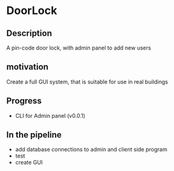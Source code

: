 # DoorLock

## Description
A pin-code door lock, with admin panel to add new users

## motivation
Create a full GUI system, that is suitable for use in real buildings

## Progress
- CLI for Admin panel (v0.0.1)


## In the pipeline
- add database connections to admin and client side program
- test
- create GUI

